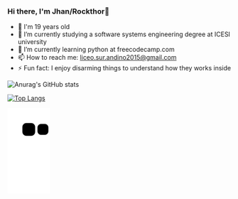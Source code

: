 ### Hi there, I'm Jhan/Rockthor👋
- 🧑 I'm 19 years old
- 🔭 I’m currently studying a software systems engineering degree at ICESI university 
- 🐍 I’m currently learning python at freecodecamp.com
- 📫 How to reach me: liceo.sur.andino2015@gmail.com
- ⚡ Fun fact: I enjoy disarming things to understand how they works inside

![Anurag's GitHub stats](https://github-readme-stats.vercel.app/api?username=Rockthor1106&show_icons=true&theme=tokyonight) 

[![Top Langs](https://github-readme-stats.vercel.app/api/top-langs/?username=Rockthor1106&layout=compact&theme=tokyonight)](https://github.com/anuraghazra/github-readme-stats)

![Snake animation](https://github.com/Rockthor1106/Rockthor1106/blob/output/github-contribution-grid-snake.svg)
